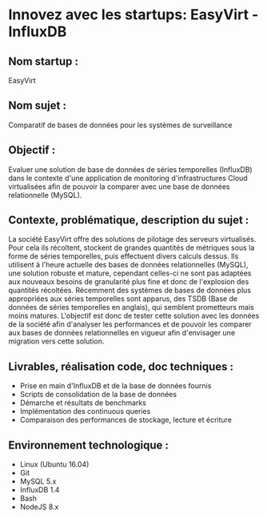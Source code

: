 # Innovez avec les startups: EasyVirt - InfluxDB

## Nom startup :
EasyVirt

## Nom sujet :

Comparatif de bases de données pour les systèmes de surveillance
## Objectif :

Evaluer une solution de base de données de séries temporelles (InfluxDB) dans le contexte d'une application de monitoring d'infrastructures Cloud virtualisées afin de pouvoir la comparer avec une base de données relationnelle (MySQL).

## Contexte, problématique, description du sujet :
La société EasyVirt offre des solutions de pilotage des serveurs virtualisés. Pour cela ils récoltent, stockent de grandes quantités de métriques sous la forme de séries temporelles, puis effectuent divers calculs dessus. Ils utilisent à l'heure actuelle des bases de données relationnelles (MySQL), une solution robuste et mature, cependant celles-ci ne sont pas adaptées aux nouveaux besoins de granularité plus fine et donc de l'explosion des quantités récoltées.
Récemment des systèmes de bases de données plus appropriées aux séries temporelles sont apparus, des TSDB (Base de données de séries temporelles en anglais), qui semblent prometteurs mais moins matures.
L'objectif est donc de tester cette solution avec les données de la société afin d'analyser les performances et de pouvoir les comparer aux bases de données relationnelles en vigueur afin d'envisager une migration vers cette solution.

## Livrables, réalisation code, doc techniques :
* Prise en main d'InfluxDB et de la base de données fournis
* Scripts de consolidation de la base de données
* Démarche et résultats de benchmarks
* Implémentation des continuous queries
* Comparaison des performances de stockage, lecture et écriture

## Environnement technologique :
* Linux (Ubuntu 16.04)
* Git
* MySQL 5.x
* InfluxDB 1.4
* Bash
* NodeJS 8.x

